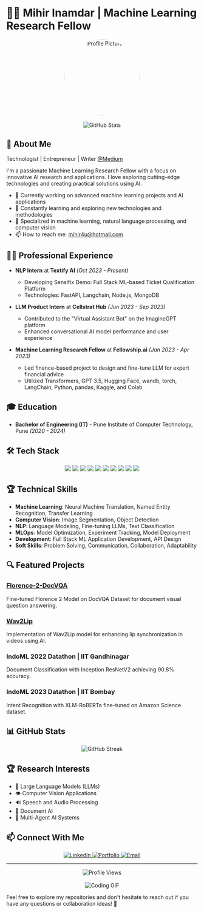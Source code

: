 # 👨‍💻 Mihir Inamdar | Machine Learning Research Fellow

<div align="center">
  <img src="https://avatars.githubusercontent.com/u/39341893?v=4" alt="Profile Picture" width="200" style="border-radius:50%;" />
  <br><br>
  <img src="https://github-readme-stats.vercel.app/api?username=inamdarmihir&show_icons=true&theme=radical" alt="GitHub Stats" />
</div>

## 🚀 About Me

Technologist | Entrepreneur | Writer [@Medium](https://medium.com/@inamdarmihir)

I'm a passionate Machine Learning Research Fellow with a focus on innovative AI research and applications. I love exploring cutting-edge technologies and creating practical solutions using AI.

- 🔭 Currently working on advanced machine learning projects and AI applications
- 🌱 Constantly learning and exploring new technologies and methodologies
- 💬 Specialized in machine learning, natural language processing, and computer vision
- 📫 How to reach me: [mihir4u@hotmail.com](mailto:mihir4u@hotmail.com)

## 👨‍💼 Professional Experience

- **NLP Intern** at **Textify AI** *(Oct 2023 - Present)*
  - Developing Sensifix Demo: Full Stack ML-based Ticket Qualification Platform
  - Technologies: FastAPI, Langchain, Node.js, MongoDB

- **LLM Product Intern** at **Cellstrat Hub** *(Jun 2023 - Sep 2023)*
  - Contributed to the "Virtual Assistant Bot" on the ImagineGPT platform
  - Enhanced conversational AI model performance and user experience

- **Machine Learning Research Fellow** at **Fellowship.ai** *(Jan 2023 - Apr 2023)*
  - Led finance-based project to design and fine-tune LLM for expert financial advice
  - Utilized Transformers, GPT 3.5, Hugging Face, wandb, torch, LangChain, Python, pandas, Kaggle, and Colab

## 🎓 Education

- **Bachelor of Engineering (IT)** - Pune Institute of Computer Technology, Pune *(2020 - 2024)*

## 🛠️ Tech Stack

<div align="center">
  <img src="https://img.shields.io/badge/Python-3776AB?style=for-the-badge&logo=python&logoColor=white" />
  <img src="https://img.shields.io/badge/TensorFlow-FF6F00?style=for-the-badge&logo=tensorflow&logoColor=white" />
  <img src="https://img.shields.io/badge/PyTorch-EE4C2C?style=for-the-badge&logo=pytorch&logoColor=white" />
  <img src="https://img.shields.io/badge/scikit_learn-F7931E?style=for-the-badge&logo=scikit-learn&logoColor=white" />
  <img src="https://img.shields.io/badge/OpenAI-412991?style=for-the-badge&logo=openai&logoColor=white" />
  <img src="https://img.shields.io/badge/Jupyter-F37626?style=for-the-badge&logo=jupyter&logoColor=white" />
  <img src="https://img.shields.io/badge/FastAPI-009688?style=for-the-badge&logo=fastapi&logoColor=white" />
  <img src="https://img.shields.io/badge/Node.js-339933?style=for-the-badge&logo=nodedotjs&logoColor=white" />
  <img src="https://img.shields.io/badge/MongoDB-47A248?style=for-the-badge&logo=mongodb&logoColor=white" />
  <img src="https://img.shields.io/badge/Langchain-03EF62?style=for-the-badge&logo=chainlink&logoColor=white" />
</div>

## 🏆 Technical Skills

- **Machine Learning**: Neural Machine Translation, Named Entity Recognition, Transfer Learning
- **Computer Vision**: Image Segmentation, Object Detection
- **NLP**: Language Modeling, Fine-tuning LLMs, Text Classification
- **MLOps**: Model Optimization, Experiment Tracking, Model Deployment
- **Development**: Full Stack ML Application Development, API Design
- **Soft Skills**: Problem Solving, Communication, Collaboration, Adaptability

## 🔍 Featured Projects

### [Florence-2-DocVQA](https://github.com/inamdarmihir/Florence-2-DocVQA)
Fine-tuned Florence 2 Model on DocVQA Dataset for document visual question answering.

### [Wav2Lip](https://github.com/inamdarmihir/wav2lip)
Implementation of Wav2Lip model for enhancing lip synchronization in videos using AI.

### IndoML 2022 Datathon | IIT Gandhinagar
Document Classification with Inception ResNetV2 achieving 90.8% accuracy.

### IndoML 2023 Datathon | IIT Bombay
Intent Recognition with XLM-RoBERTa fine-tuned on Amazon Science dataset.

## 📊 GitHub Stats

<div align="center">
  <img src="https://github-readme-streak-stats.herokuapp.com/?user=inamdarmihir&theme=dark" alt="GitHub Streak" />
</div>

## 🏆 Research Interests

- 🧠 Large Language Models (LLMs)
- 👁️ Computer Vision Applications
- 🔊 Speech and Audio Processing
- 📄 Document AI
- 🤖 Multi-Agent AI Systems

## 📫 Connect With Me

<div align="center">
  <a href="https://www.linkedin.com/in/inamdarmihir" target="_blank">
    <img src="https://img.shields.io/badge/LinkedIn-0077B5?style=for-the-badge&logo=linkedin&logoColor=white" alt="LinkedIn" />
  </a>
  <a href="https://mihirinamdar.com" target="_blank">
    <img src="https://img.shields.io/badge/Portfolio-000000?style=for-the-badge&logo=About.me&logoColor=white" alt="Portfolio" />
  </a>
  <a href="mailto:mihir4u@hotmail.com">
    <img src="https://img.shields.io/badge/Email-D14836?style=for-the-badge&logo=gmail&logoColor=white" alt="Email" />
  </a>
</div>

---

<div align="center">
  <img src="https://komarev.com/ghpvc/?username=inamdarmihir&color=blueviolet&style=flat-square" alt="Profile Views" />
  <br><br>
  <img src="https://media.giphy.com/media/Y1oI9q8YFwG2q/giphy.gif" alt="Coding GIF" />
</div>

Feel free to explore my repositories and don't hesitate to reach out if you have any questions or collaboration ideas! 🚀 
